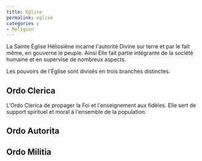 ```yaml
---
title: Église
permalink: eglise
categories :
- Religion
---
```


La Sainte Église Héliosiène incarne l'autorité Divine sur terre et par le fait même, en gouverne le peuple. Ainsi Elle fait partie intégrante de la société humaine et en supervise de nombreux aspects.

Les pouvoirs de l'Église sont divisés en trois branches distinctes.

## Ordo Clerica
L'Ordo Clerica de propager la Foi et l'enseignement aux fidèles. Elle sert de support spirituel et moral à l'ensemble de la population.

## Ordo Autorita

## Ordo Militia
